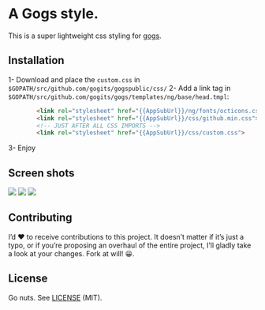 # A Gogs style.
This is a super lightweight css styling for [gogs](https://github.com/gogits/gogs).

## Installation
1- Download and place the `custom.css` in `$GOPATH/src/github.com/gogits/gogspublic/css/`
2- Add a link tag in `$GOPATH/src/github.com/gogits/gogs/templates/ng/base/head.tmpl`:
```HTML
        <link rel="stylesheet" href="{{AppSubUrl}}/ng/fonts/octicons.css">
        <link rel="stylesheet" href="{{AppSubUrl}}/css/github.min.css">
        <!-- JUST AFTER ALL CSS IMPORTS -->
        <link rel="stylesheet" href="{{AppSubUrl}}/css/custom.css">
```
3- Enjoy

## Screen shots
![](http://kolore-project.appspot.com/admin/file_serve/AMIfv97xnye-CZmlT8eK6Db949HhU41LXlrdiN3JvEOCJT0YPYVwmPzKtSSf2rO2fnzQR-EmYfBvDzeSSex6CNSvPTElo1Zak6gLg3MY3cHf7J22wxecIv0mKVil-Ts7Md4wCbL21N247spgneiu4IT361zisQhQ9ZPrsjKLF6HKo4FE8D0rKYo)
![](http://lh3.googleusercontent.com/3k7ZXmuFoSfjlRuAZBucgaXHK_pA33FiBMCiKqwOLzujwYrIJmpSS5c3NbdtNLS2LT903Gx6SMF9Ps3oIolt6WHz2Q=s1600)
![](http://kolore-project.appspot.com/admin/file_serve/AMIfv95NK5Gid4ZBnEBWbNO8DSZjzHq3rx0bmeJUbt5WZBwnWWtOlTklgK6PlxsBvsqpFKmRsBoRx4Y_kYiGXnZ7mAX9EHUPfwXeX1Xutc6yb7EmI9Z-yWi4Bg1dj9ii8BGQrX3pwfkH738Ro50s19NQR2V6jow-kXyX0zeyieXvsuTcCqbgve4)

## Contributing

I’d :heart: to receive contributions to this project. It doesn’t matter if it’s just a typo, or if you’re proposing an overhaul of the entire project, I’ll gladly take a look at your changes. Fork at will! :grinning:.

## License

Go nuts. See [LICENSE](http://opensource.org/licenses/MIT) (MIT).
